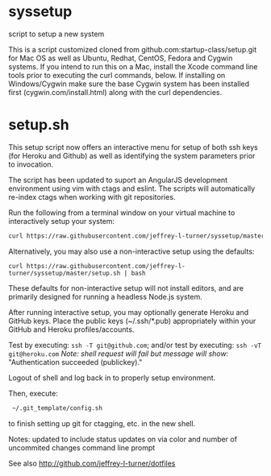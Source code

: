 syssetup
========

script to setup a new system

This is a script customized cloned from github.com:startup-class/setup.git for Mac OS as well as Ubuntu, Redhat, CentOS, Fedora and Cygwin systems. If you intend to run this on a Mac, install the Xcode command line tools prior to executing the curl commands, below. If installing on Windows/Cygwin make sure the base Cygwin system has been installed first (cygwin.com/install.html) along with the curl dependencies.

setup.sh
=========
This setup script now offers an interactive menu for setup of both ssh keys (for Heroku and Github)
as well as identifying the system parameters prior to invocation. 

The script has been updated to suport an AngularJS development environment using vim with ctags and eslint. The scripts will automatically re-index ctags when working with git repositories.

Run the following from a terminal window on your virtual machine to interactively setup your system:

```sh
curl https://raw.githubusercontent.com/jeffrey-l-turner/syssetup/master/setup.sh > ./setup.sh; bash ./setup.sh
```

Alternatively, you may also use a non-interactive setup using the defaults: 

`curl https://raw.githubusercontent.com/jeffrey-l-turner/syssetup/master/setup.sh | bash`

These defaults for non-interactive setup will not install editors, and are primarily designed for running a headless Node.js system.

After running interactive setup, you may optionally generate Heroku and GitHub keys. Place the public keys
(~/.ssh/*.pub) appropriately within your GitHub and Heroku profiles/accounts. 

Test by executing: ```ssh -T git@github.com```; and/or test by executing: ```ssh -vT git@heroku.com``` 
*Note: shell request will fail but message will show:* "Authentication succeeded (publickey)."

Logout of shell and log back in to properly setup environment.

Then, execute:
```sh
 ~/.git_template/config.sh 
```
to finish setting up git for ctagging, etc. in the new shell.

Notes: updated to include status updates on via color and number of uncommited changes command line prompt

See also http://github.com/jeffrey-l-turner/dotfiles
